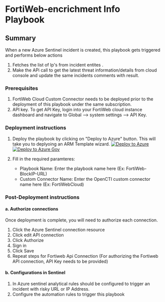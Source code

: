 # FortiWeb-encrichment Info Playbook
 ## Summary
 When a new Azure Sentinel incident is created, this playbook gets triggered and performs below actions
 1. Fetches the list of Ip's from incident entites .
 2. Make the APi call to get the latest threat information/details from cloud console and update the same incidents comments with result.


### Prerequisites 
1. FortiWeb Cloud Custom Connector needs to be deployed prior to the deployment of this playbook under the same subscription.
2. API key. To get API Key, login into your FortiWeb cloud instance dashboard and navigate to Global --> system settings --> API Key.

### Deployment instructions 
1. Deploy the playbook by clicking on "Deploy to Azure" button. This will take you to deplyoing an ARM Template wizard.
[![Deploy to Azure](https://aka.ms/deploytoazurebutton)](https://portal.azure.com/#create/Microsoft.Template/uri/https%3A%2F%2Fraw.githubusercontent.com%2FAzure%2FAzure-Sentinel%2FSolutions%2FFortiWebCloud%2FPlaybooks%2FFortiWebPlaybooks%2FFortiWeb-encrichment%2Fazuredeploy.json)
[![Deploy to Azure Gov](https://aka.ms/deploytoazuregovbutton)](https://portal.azure.us/#create/Microsoft.Template/uri/https%3A%2F%2Fraw.githubusercontent.com%2FAzure%2FAzure-Sentinel%2FSolutions%2FFortiWebCloud%2FPlaybooks%2F%2FFortiWebPlaybooks%2FFortiWeb-encrichment%2Fazuredeploy.json)

2. Fill in the required paramteres:
    * Playbook Name: Enter the playbook name here (Ex: FortiWeb-BlockIP-URL)
    * Custom Connector Name: Enter the OpenCTI custom connector name here (Ex: FortiWebCloud)

### Post-Deployment instructions 
#### a. Authorize connections
Once deployment is complete, you will need to authorize each connection.
1.	Click the Azure Sentinel connection resource
2.	Click edit API connection
3.	Click Authorize
4.	Sign in
5.	Click Save
6.	Repeat steps for Fortiweb Api  Connection (For authorizing the Fortiweb API connection, API Key needs to be provided)
#### b. Configurations in Sentinel
1. In Azure sentinel analytical rules should be configured to trigger an incident with risky URL or IP Address. 
2. Configure the automation rules to trigger this playbook